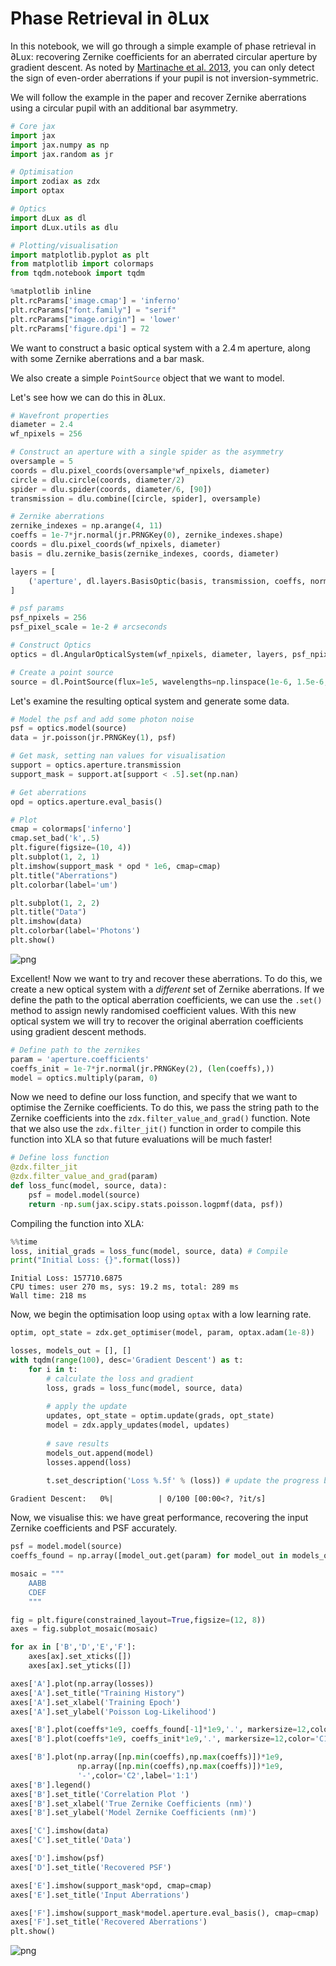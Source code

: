 # Phase Retrieval in ∂Lux

In this notebook, we will go through a simple example of phase retrieval in ∂Lux: recovering Zernike coefficients for an aberrated circular aperture by gradient descent. As noted by [Martinache et al. 2013](https://ui.adsabs.harvard.edu/abs/2013PASP..125..422M/abstract), you can only detect the sign of even-order aberrations if your pupil is not inversion-symmetric.

We will follow the example in the paper and recover Zernike aberrations using a circular pupil with an additional bar asymmetry.


```python
# Core jax
import jax
import jax.numpy as np
import jax.random as jr

# Optimisation
import zodiax as zdx
import optax

# Optics
import dLux as dl
import dLux.utils as dlu

# Plotting/visualisation
import matplotlib.pyplot as plt
from matplotlib import colormaps
from tqdm.notebook import tqdm

%matplotlib inline
plt.rcParams['image.cmap'] = 'inferno'
plt.rcParams["font.family"] = "serif"
plt.rcParams["image.origin"] = 'lower'
plt.rcParams['figure.dpi'] = 72
```

We want to construct a basic optical system with a $2.4\, \text{m}$ aperture, along with some Zernike aberrations and a bar mask.

We also create a simple `PointSource` object that we want to model.

Let's see how we can do this in ∂Lux.


```python
# Wavefront properties
diameter = 2.4
wf_npixels = 256

# Construct an aperture with a single spider as the asymmetry
oversample = 5
coords = dlu.pixel_coords(oversample*wf_npixels, diameter)
circle = dlu.circle(coords, diameter/2)
spider = dlu.spider(coords, diameter/6, [90])
transmission = dlu.combine([circle, spider], oversample)

# Zernike aberrations
zernike_indexes = np.arange(4, 11)
coeffs = 1e-7*jr.normal(jr.PRNGKey(0), zernike_indexes.shape)
coords = dlu.pixel_coords(wf_npixels, diameter)
basis = dlu.zernike_basis(zernike_indexes, coords, diameter)

layers = [
    ('aperture', dl.layers.BasisOptic(basis, transmission, coeffs, normalise=True))
]

# psf params
psf_npixels = 256 
psf_pixel_scale = 1e-2 # arcseconds

# Construct Optics
optics = dl.AngularOpticalSystem(wf_npixels, diameter, layers, psf_npixels, psf_pixel_scale)

# Create a point source
source = dl.PointSource(flux=1e5, wavelengths=np.linspace(1e-6, 1.5e-6, 5))
```

Let's examine the resulting optical system and generate some data.


```python
# Model the psf and add some photon noise
psf = optics.model(source)
data = jr.poisson(jr.PRNGKey(1), psf)

# Get mask, setting nan values for visualisation
support = optics.aperture.transmission
support_mask = support.at[support < .5].set(np.nan)

# Get aberrations
opd = optics.aperture.eval_basis()

# Plot
cmap = colormaps['inferno']
cmap.set_bad('k',.5)
plt.figure(figsize=(10, 4))
plt.subplot(1, 2, 1)
plt.imshow(support_mask * opd * 1e6, cmap=cmap)
plt.title("Aberrations")
plt.colorbar(label='um')

plt.subplot(1, 2, 2)
plt.title("Data")
plt.imshow(data)
plt.colorbar(label='Photons')
plt.show()
```


    
![png](phase_retrieval_demo_files/phase_retrieval_demo_5_0.png)
    


Excellent! Now we want to try and recover these aberrations. To do this, we create a new optical system with a *different* set of Zernike aberrations. If we define the path to the optical aberration coefficients, we can use the `.set()` method to assign newly randomised coefficient values. With this new optical system we will try to recover the original aberration coefficients using gradient descent methods.


```python
# Define path to the zernikes
param = 'aperture.coefficients'
coeffs_init = 1e-7*jr.normal(jr.PRNGKey(2), (len(coeffs),))
model = optics.multiply(param, 0)
```

Now we need to define our loss function, and specify that we want to optimise the Zernike coefficients. To do this, we pass the string path to the Zernike coefficients into the `zdx.filter_value_and_grad()` function. Note that we also use the `zdx.filter_jit()` function in order to compile this function into XLA so that future evaluations will be much faster!


```python
# Define loss function
@zdx.filter_jit
@zdx.filter_value_and_grad(param)
def loss_func(model, source, data):
    psf = model.model(source)
    return -np.sum(jax.scipy.stats.poisson.logpmf(data, psf))
```

Compiling the function into XLA:


```python
%%time
loss, initial_grads = loss_func(model, source, data) # Compile
print("Initial Loss: {}".format(loss))
```

    Initial Loss: 157710.6875
    CPU times: user 270 ms, sys: 19.2 ms, total: 289 ms
    Wall time: 218 ms


Now, we begin the optimisation loop using `optax` with a low learning rate.


```python
optim, opt_state = zdx.get_optimiser(model, param, optax.adam(1e-8))

losses, models_out = [], []
with tqdm(range(100), desc='Gradient Descent') as t:
    for i in t: 
        # calculate the loss and gradient
        loss, grads = loss_func(model, source, data) 
        
        # apply the update
        updates, opt_state = optim.update(grads, opt_state)
        model = zdx.apply_updates(model, updates)
        
        # save results
        models_out.append(model) 
        losses.append(loss)
        
        t.set_description('Loss %.5f' % (loss)) # update the progress bar
```


    Gradient Descent:   0%|          | 0/100 [00:00<?, ?it/s]


Now, we visualise this: we have great performance, recovering the input Zernike coefficients and PSF accurately.


```python
psf = model.model(source)
coeffs_found = np.array([model_out.get(param) for model_out in models_out])

mosaic = """
    AABB
    CDEF
    """

fig = plt.figure(constrained_layout=True,figsize=(12, 8))
axes = fig.subplot_mosaic(mosaic)

for ax in ['B','D','E','F']:
    axes[ax].set_xticks([])
    axes[ax].set_yticks([])

axes['A'].plot(np.array(losses))
axes['A'].set_title("Training History")
axes['A'].set_xlabel('Training Epoch')
axes['A'].set_ylabel('Poisson Log-Likelihood')

axes['B'].plot(coeffs*1e9, coeffs_found[-1]*1e9,'.', markersize=12,color='C0',label='Recovered')
axes['B'].plot(coeffs*1e9, coeffs_init*1e9,'.', markersize=12,color='C1',label='Initial')

axes['B'].plot(np.array([np.min(coeffs),np.max(coeffs)])*1e9,
               np.array([np.min(coeffs),np.max(coeffs)])*1e9,
               '-',color='C2',label='1:1')
axes['B'].legend()
axes['B'].set_title('Correlation Plot ')
axes['B'].set_xlabel('True Zernike Coefficients (nm)')
axes['B'].set_ylabel('Model Zernike Coefficients (nm)')

axes['C'].imshow(data)
axes['C'].set_title('Data')

axes['D'].imshow(psf)
axes['D'].set_title('Recovered PSF')

axes['E'].imshow(support_mask*opd, cmap=cmap)
axes['E'].set_title('Input Aberrations')

axes['F'].imshow(support_mask*model.aperture.eval_basis(), cmap=cmap)
axes['F'].set_title('Recovered Aberrations')
plt.show()
```


    
![png](phase_retrieval_demo_files/phase_retrieval_demo_15_0.png)
    



```python

```
